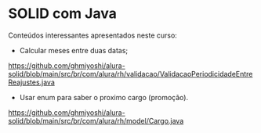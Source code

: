 # SOLID com Java

Conteúdos interessantes apresentados neste curso:
* Calcular meses entre duas datas;

https://github.com/ghmiyoshi/alura-solid/blob/main/src/br/com/alura/rh/validacao/ValidacaoPeriodicidadeEntreReajustes.java

* Usar enum para saber o proximo cargo (promoção).

https://github.com/ghmiyoshi/alura-solid/blob/main/src/br/com/alura/rh/model/Cargo.java

